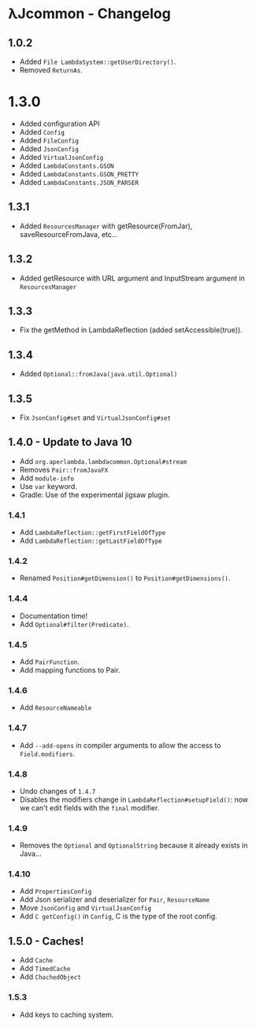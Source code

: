 # λJcommon - Changelog

## 1.0.2

 - Added `File LambdaSystem::getUserDirectory()`.
 - Removed `ReturnAs`.

# 1.3.0

 - Added configuration API
 - Added `Config`
 - Added `FileConfig`
 - Added `JsonConfig`
 - Added `VirtualJsonConfig`
 - Added `LambdaConstants.GSON`
 - Added `LambdaConstants.GSON_PRETTY`
 - Added `LambdaConstants.JSON_PARSER`
 
## 1.3.1

 - Added `ResourcesManager` with getResource(FromJar), saveResourceFromJava, etc...

## 1.3.2

 - Added getResource with URL argument and InputStream argument in `ResourcesManager`

## 1.3.3

 - Fix the getMethod in LambdaReflection (added setAccessible(true)).
 
## 1.3.4

 - Added `Optional::fromJava(java.util.Optional)`
 
## 1.3.5

 - Fix `JsonConfig#set` and `VirtualJsonConfig#set`

## 1.4.0 - Update to Java 10

 - Add `org.aperlambda.lambdacommon.Optional#stream`
 - Removes `Pair::fromJavaFX`
 - Add `module-info`
 - Use `var` keyword.
 - Gradle: Use of the experimental jigsaw plugin.
 
### 1.4.1

 - Add `LambdaReflection::getFirstFieldOfType`
 - Add `LambdaReflection::getLastFieldOfType`
 
### 1.4.2

 - Renamed `Position#getDimension()` to `Position#getDimensions()`.
 
### 1.4.4

 - Documentation time!
 - Add `Optional#filter(Predicate)`.
 
### 1.4.5

 - Add `PairFunction`.
 - Add mapping functions to Pair.
 
### 1.4.6

 - Add `ResourceNameable`
 
### 1.4.7

 - Add `--add-opens` in compiler arguments to allow the access to `Field.modifiers`.
 
### 1.4.8

 - Undo changes of `1.4.7`
 - Disables the modifiers change in `LambdaReflection#setupField()`: now we can't edit fields with the `final` modifier.
 
### 1.4.9

 - Removes the `Optional` and `OptionalString` because it already exists in Java...
 
### 1.4.10

 - Add `PropertiesConfig`
 - Add Json serializer and deserializer for `Pair`, `ResourceName`
 - Move `JsonConfig` and `VirtualJsonConfig`
 - Add `C getConfig()` in `Config`, C is the type of the root config.
 
## 1.5.0 - Caches!

 - Add `Cache`
 - Add `TimedCache`
 - Add `ChachedObject`
 
### 1.5.3

 - Add keys to caching system.